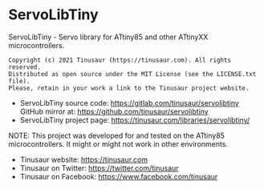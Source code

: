 # ServoLibTiny

ServoLibTiny - Servo library for ATtiny85 and other ATtinyXX microcontrollers.

    Copyright (c) 2021 Tinusaur (https://tinusaur.com). All rights reserved.
    Distributed as open source under the MIT License (see the LICENSE.txt file).
    Please, retain in your work a link to the Tinusaur project website.

- ServoLibTiny source code: https://gitlab.com/tinusaur/servolibtiny  
  GitHub mirror at: https://github.com/tinusaur/servolibtiny
- ServoLibTiny project page: https://tinusaur.com/libraries/servolibtiny/

NOTE: This project was developed for and tested on the ATtiny85 microcontrollers. It might or might not work in other environments.

- Tinusaur website: https://tinusaur.com
- Tinusaur on Twitter: https://twitter.com/tinusaur
- Tinusaur on Facebook: https://www.facebook.com/tinusaur

